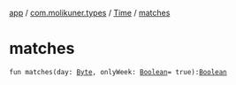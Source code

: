 [app](../../index.md) / [com.molikuner.types](../index.md) / [Time](index.md) / [matches](./matches.md)

# matches

`fun matches(day: `[`Byte`](https://kotlinlang.org/api/latest/jvm/stdlib/kotlin/-byte/index.html)`, onlyWeek: `[`Boolean`](https://kotlinlang.org/api/latest/jvm/stdlib/kotlin/-boolean/index.html)` = true): `[`Boolean`](https://kotlinlang.org/api/latest/jvm/stdlib/kotlin/-boolean/index.html)